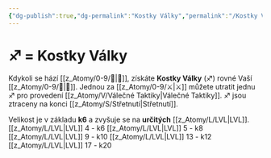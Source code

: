 ```yaml
---
{"dg-publish":true,"dg-permalink":"Kostky Války","permalink":"/Kostky Války/"}
---
```


# ♐ = Kostky Války
Kdykoli se hází [[z_Atomy/0-9/🏁\|🏁]], získáte **Kostky Války** (♐) rovné Vaší [[z_Atomy/0-9/📖\|📖]]. Jednou za [[z_Atomy/0-9/⚔️\|⚔️]] můžete utratit jednu ♐ pro provedení [[z_Atomy/V/Válečné Taktiky\|Válečné Taktiky]]. ♐ jsou ztraceny na konci [[z_Atomy/S/Střetnutí\|Střetnutí]].

Velikost je v základu **k6** a zvyšuje se na **určitých** [[z_Atomy/L/LVL\|LVL]].
[[z_Atomy/L/LVL\|LVL]] 4 - k6
[[z_Atomy/L/LVL\|LVL]] 5 - k8
[[z_Atomy/L/LVL\|LVL]] 9 - k10
[[z_Atomy/L/LVL\|LVL]] 13 - k12
[[z_Atomy/L/LVL\|LVL]] 17 - k20